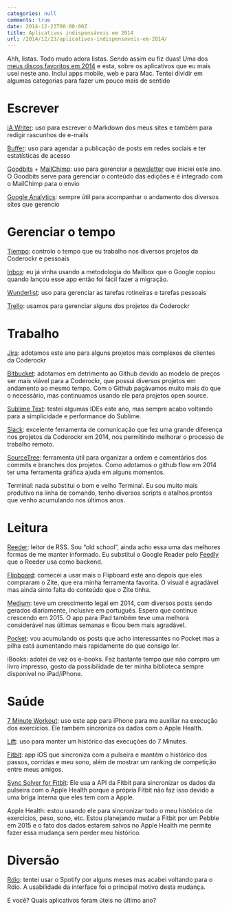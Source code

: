 ```yaml
---
categories: null
comments: true
date: 2014-12-23T00:00:00Z
title: Aplicativos indispensáveis em 2014
url: /2014/12/23/aplicativos-indispensaveis-em-2014/
---
```


Ahh, listas. Todo mudo adora listas. Sendo assim eu fiz duas! Uma dos [meus discos favoritos em 2014](http://eminetto.tumblr.com/post/105889248310/minha-lista-dos-melhores-discos-de-2014) e esta, sobre os aplicativos que eu mais usei neste ano. Incluí apps mobile, web e para Mac. Tentei dividir em algumas categorias para fazer um pouco mais de sentido

<!--more-->

# Escrever
[iA Writer](https://itunes.apple.com/br/app/ia-writer/id439623248?mt=12): uso para escrever o Markdown dos meus sites e também para redigir rascunhos de e-mails

[Buffer](http://bufferapp.com): uso para agendar a publicação de posts em redes sociais e ter estatísticas de acesso

[Goodbits](http://goodbits.io) + [MailChimp](http://mailchimp.com): uso para gerenciar a [newsletter](http://www.asemanaphp.com.br) que iniciei este ano. O Goodbits serve para gerenciar o conteúdo das edições e é integrado com o MailChimp para o envio

[Google Analytics](http://google.com.br/analytics): sempre útil para acompanhar o andamento dos diversos sites que gerencio

# Gerenciar o tempo
[Tiempo](http://tiempoapp.com): controlo o tempo que eu trabalho nos diversos projetos da Coderockr e pessoais

[Inbox](https://inbox.google.com): eu já vinha usando a metodologia do Mailbox que o Google copiou quando lançou esse app então foi fácil fazer a migração.

[Wunderlist](https://www.wunderlist.com/pt/): uso para gerenciar as tarefas rotineiras e tarefas pessoais

[Trello](https://trello.com): usamos para gerenciar alguns dos projetos da Coderockr

# Trabalho
[Jira](https://www.atlassian.com/software/jira): adotamos este ano para alguns projetos mais complexos de clientes da Coderockr

[Bitbucket](http://bitbucket.org): adotamos em detrimento ao Github devido ao modelo de preços ser mais viável para a Coderockr, que possui diversos projetos em andamento ao mesmo tempo. Com o Github pagávamos muito mais do que o necessário, mas continuamos usando ele para projetos open source.

[Sublime Text](http://www.sublimetext.com/): testei algumas IDEs este ano, mas sempre acabo voltando para a simplicidade e performance do Sublime. 

[Slack](http://slack.com): excelente ferramenta de comunicação que fez uma grande diferença nos projetos da Coderockr em 2014, nos permitindo melhorar o processo de trabalho remoto. 

[SourceTree](http://www.sourcetreeapp.com/): ferramenta útil para organizar a ordem e comentários dos commits e branches dos projetos. Como adotamos o github flow em 2014 ter uma ferramenta gráfica ajuda em alguns momentos. 

Terminal: nada substitui o bom e velho Terminal. Eu sou muito mais produtivo na linha de comando, tenho diversos scripts e atalhos prontos que venho acumulando nos últimos anos. 

# Leitura
[Reeder](http://reederapp.com/ios/): leitor de RSS. Sou “old school”, ainda acho essa uma das melhores formas de me manter informado. Eu substitui o Google Reader pelo [Feedly](http://feedly.com) que o Reeder usa como backend. 

[Flipboard](https://about.flipboard.com/): comecei a usar mais o Flipboard este ano depois que eles compraram o Zite, que era minha ferramenta favorita. O visual é agradável mas ainda sinto falta do conteúdo que o Zite tinha.

[Medium](http://medium.com): teve um crescimento legal em 2014, com diversos posts sendo gerados diariamente, inclusive em português. Espero que continue crescendo em 2015. O app para iPad também teve uma melhora considerável nas últimas semanas e ficou bem mais agradável. 

[Pocket](http://getpocket.com): vou acumulando os posts que acho interessantes no Pocket mas a pilha está aumentando mais rapidamente do que consigo ler. 

iBooks: adotei de vez os e-books. Faz bastante tempo que não compro um livro impresso, gosto da possibilidade de ter minha biblioteca sempre disponível no iPad/iPhone. 

# Saúde
[7 Minute Workout](https://itunes.apple.com/br/app/7-minute-workout/id650762525?mt=8): uso este app para iPhone para me auxiliar na execução dos exercícios. Ele também sincroniza os dados com o Apple Health.

[Lift](https://itunes.apple.com/br/app/lift-your-daily-coach/id530911645?mt=8): uso para manter um histórico das execuções do 7 Minutes.

[Fitbit](http://www.fitbit.com/iphone): app iOS que sincroniza com a pulseira e mantém o histórico dos passos, corridas e meu sono, além de mostrar um ranking de competição entre meus amigos. 

[Sync Solver for Fitbit](https://itunes.apple.com/us/app/sync-solver-for-fitbit/id935306292?mt=8): Ele usa a API da Fitbit para sincronizar os dados da pulseira com o Apple Health porque a própria Fitbit não faz isso devido a uma briga interna que eles tem com a Apple. 

Apple Health: estou usando ele para sincronizar todo o meu histórico de exercícios, peso, sono, etc. Estou planejando mudar a Fitbit por um Pebble em 2015 e o fato dos dados estarem salvos no Apple Health me permite fazer essa mudança sem perder meu histórico. 

# Diversão
[Rdio](http://rdio.com): tentei usar o Spotify por alguns meses mas acabei voltando para o Rdio. A usabilidade da interface foi o principal motivo desta mudança. 

E você? Quais aplicativos foram úteis no último ano?
